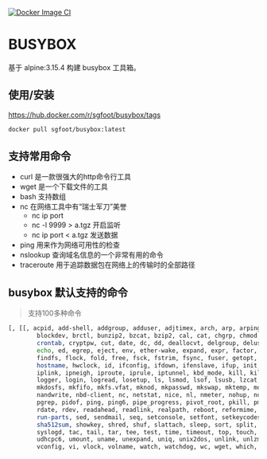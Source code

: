 [![Docker Image CI](https://github.com/yezihack/busybox/actions/workflows/docker-image.yml/badge.svg)](https://github.com/yezihack/busybox/actions/workflows/docker-image.yml)

# BUSYBOX

基于 alpine:3.15.4 构建 busybox 工具箱。

## 使用/安装

<https://hub.docker.com/r/sgfoot/busybox/tags>

```sh
docker pull sgfoot/busybox:latest
```

## 支持常用命令

- curl 是一款很强大的http命令行工具
- wget 是一个下载文件的工具
- bash 支持数组
- nc 在网络工具中有“瑞士军刀”美誉
  - nc ip port
  - nc -l 9999 > a.tgz 开启监听
  - nc ip port < a.tgz 发送数据
- ping 用来作为网络可用性的检查
- nslookup  查询域名信息的一个非常有用的命令
- traceroute 用于追踪数据包在网络上的传输时的全部路径

## busybox 默认支持的命令

> 支持100多种命令

```sh
[, [[, acpid, add-shell, addgroup, adduser, adjtimex, arch, arp, arping, ash, awk, base64, basename, bbconfig, bc, beep, blkdiscard, blkid,
        blockdev, brctl, bunzip2, bzcat, bzip2, cal, cat, chgrp, chmod, chown, chpasswd, chroot, chvt, cksum, clear, cmp, comm, cp, cpio, crond,
        crontab, cryptpw, cut, date, dc, dd, deallocvt, delgroup, deluser, depmod, df, diff, dirname, dmesg, dnsdomainname, dos2unix, du, dumpkmap,
        echo, ed, egrep, eject, env, ether-wake, expand, expr, factor, fallocate, false, fatattr, fbset, fbsplash, fdflush, fdisk, fgrep, find,
        findfs, flock, fold, free, fsck, fstrim, fsync, fuser, getopt, getty, grep, groups, gunzip, gzip, halt, hd, head, hexdump, hostid,
        hostname, hwclock, id, ifconfig, ifdown, ifenslave, ifup, init, inotifyd, insmod, install, ionice, iostat, ip, ipaddr, ipcalc, ipcrm, ipcs,
        iplink, ipneigh, iproute, iprule, iptunnel, kbd_mode, kill, killall, killall5, klogd, less, link, linux32, linux64, ln, loadfont, loadkmap,
        logger, login, logread, losetup, ls, lsmod, lsof, lsusb, lzcat, lzma, lzop, lzopcat, makemime, md5sum, mdev, mesg, microcom, mkdir,
        mkdosfs, mkfifo, mkfs.vfat, mknod, mkpasswd, mkswap, mktemp, modinfo, modprobe, more, mount, mountpoint, mpstat, mv, nameif, nanddump,
        nandwrite, nbd-client, nc, netstat, nice, nl, nmeter, nohup, nologin, nproc, nsenter, nslookup, ntpd, od, openvt, partprobe, passwd, paste,
        pgrep, pidof, ping, ping6, pipe_progress, pivot_root, pkill, pmap, poweroff, printenv, printf, ps, pscan, pstree, pwd, pwdx, raidautorun,
        rdate, rdev, readahead, readlink, realpath, reboot, reformime, remove-shell, renice, reset, resize, rev, rfkill, rm, rmdir, rmmod, route,
        run-parts, sed, sendmail, seq, setconsole, setfont, setkeycodes, setlogcons, setpriv, setserial, setsid, sh, sha1sum, sha256sum, sha3sum,
        sha512sum, showkey, shred, shuf, slattach, sleep, sort, split, stat, strings, stty, su, sum, swapoff, swapon, switch_root, sync, sysctl,
        syslogd, tac, tail, tar, tee, test, time, timeout, top, touch, tr, traceroute, traceroute6, true, truncate, tty, ttysize, tunctl, udhcpc,
        udhcpc6, umount, uname, unexpand, uniq, unix2dos, unlink, unlzma, unlzop, unshare, unxz, unzip, uptime, usleep, uudecode, uuencode,
        vconfig, vi, vlock, volname, watch, watchdog, wc, wget, which, whoami, whois, xargs, xxd, xzcat, yes, zcat
```
